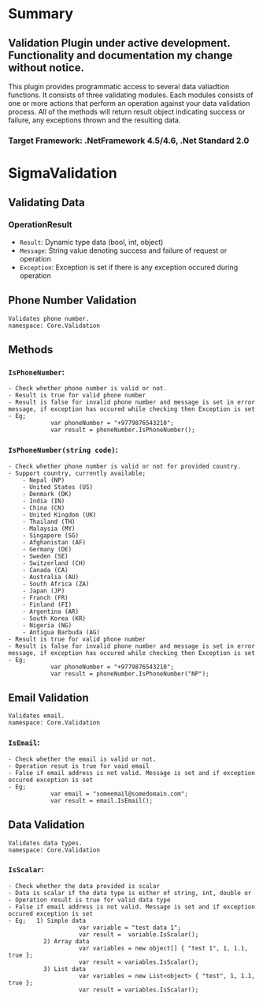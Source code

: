 # Summary
## Validation Plugin under active development. Functionality and documentation my change without notice. ##

This plugin provides programmatic access to several data valiadtion functions. It consists of three validating modules.
Each modules consists of one or more actions that perform an operation against your data validation process.
All of the methods will return result object indicating success or failure, any exceptions thrown and the resulting data.

### Target Framework: .NetFramework 4.5/4.6, .Net Standard 2.0 ###

# SigmaValidation
## Validating Data
### OperationResult<T>
- `Result`: Dynamic type data (bool, int, object)
- `Message`: String value denoting success and failure of request or operation
- `Exception`: Exception is set if there is any exception occured during operation
## Phone Number Validation
    Validates phone number.
    namespace: Core.Validation
    
## Methods
### `IsPhoneNumber`:  
    - Check whether phone number is valid or not.
    - Result is true for valid phone number
    - Result is false for invalid phone number and message is set in error message, if exception has occured while checking then Exception is set
    - Eg;   
                var phoneNumber = "+9779876543210";
                var result = phoneNumber.IsPhoneNumber();

### `IsPhoneNumber(string code)`:  
    - Check whether phone number is valid or not for provided country.
    - Support country, currently available;
        - Nepal (NP)
        - United States (US)
        - Denmark (DK)
        - India (IN)
        - China (CN)
        - United Kingdom (UK)
        - Thailand (TH)
        - Malaysia (MY)
        - Singapore (SG)
        - Afghanistan (AF)
        - Germany (DE)
        - Sweden (SE)
        - Switzerland (CH)
        - Canada (CA)
        - Australia (AU)
        - South Africa (ZA)
        - Japan (JP)
        - Franch (FR)
        - Finland (FI)
        - Argentina (AR)
        - South Korea (KR)
        - Nigeria (NG)
        - Antigua Barbuda (AG)
    - Result is true for valid phone number
    - Result is false for invalid phone number and message is set in error message, if exception has occured while checking then Exception is set
    - Eg;   
                var phoneNumber = "+9779876543210";
                var result = phoneNumber.IsPhoneNumber("NP");
## Email Validation
    Validates email.
    namespace: Core.Validation
	
### `IsEmail`: 
    - Check whether the email is valid or not.
    - Operation resut is true for vaid email
    - False if email address is not valid. Message is set and if exception occured exception is set
    - Eg;   
                var email = "someemail@somedomain.com";
                var result = email.IsEmail();
## Data Validation
    Validates data types.
    namespace: Core.Validation

### `IsScalar`:
    - Check whether the data provided is scalar
    - Data is scalar if the data type is either of string, int, double or 
    - Operation result is true for valid data type
    - False if email address is not valid. Message is set and if exception occured exception is set
    - Eg;   1) Simple data
                        var variable = "test data 1";
                        var result =  variable.IsScalar();
              2) Array data
                        var variables = new object[] { "test 1", 1, 1.1, true };
                        var result = variables.IsScalar();
              3) List data
                        var variables = new List<object> { "test", 1, 1.1, true };
                        var result = variables.IsScalar();